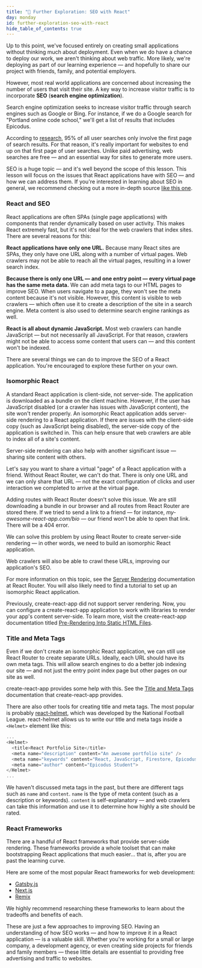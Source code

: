 ```yaml
---
title: "📓 Further Exploration: SEO with React"
day: monday
id: further-exploration-seo-with-react
hide_table_of_contents: true
---
```


Up to this point, we've focused entirely on creating small applications without thinking much about deployment. Even when we do have a chance to deploy our work, we aren't thinking about web traffic. More likely, we're deploying as part of our learning experience — and hopefully to share our project with friends, family, and potential employers.

However, most real world applications are concerned about increasing the number of users that visit their site. A key way to increase visitor traffic is to incorporate **SEO** (**search engine optimization**).

Search engine optimization seeks to increase visitor traffic through search engines such as Google or Bing. For instance, if we do a Google search for "Portland online code school," we'll get a list of results that includes Epicodus.

According to [research](https://www.brafton.com/news/95-percent-of-web-traffic-goes-to-sites-on-page-1-of-google-serps-study/), 95% of all user searches only involve the first page of search results. For that reason, it's really important for websites to end up on that first page of user searches. Unlike paid advertising, web searches are free — and an essential way for sites to generate more users.

SEO is a huge topic — and it's well beyond the scope of this lesson. This lesson will focus on the issues that React applications have with SEO — and how we can address them. If you're interested in learning about SEO in general, we recommend checking out a more in-depth source [like this one](https://moz.com/learn/seo).

### React and SEO

React applications are often SPAs (single page applications) with components that render dynamically based on user activity. This makes React extremely fast, but it's not ideal for the web crawlers that index sites. There are several reasons for this:

**React applications have only one URL.** Because many React sites are SPAs, they only have one URL along with a number of virtual pages. Web crawlers may not be able to reach all the virtual pages, resulting in a lower search index.

**Because there is only one URL — and one entry point — every virtual page has the same meta data.** We can add meta tags to our HTML pages to improve SEO. When users navigate to a page, they won't see the meta content because it's not visible. However, this content is visible to web crawlers — which often use it to create a description of the site in a search engine. Meta content is also used to determine search engine rankings as well.

**React is all about dynamic JavaScript.** Most web crawlers can handle JavaScript — but not necessarily all JavaScript. For that reason, crawlers might not be able to access some content that users can — and this content won't be indexed.

There are several things we can do to improve the SEO of a React application. You're encouraged to explore these further on your own. 

### Isomorphic React

A standard React application is client-side, not server-side. The application is downloaded as a bundle on the client machine. However, if the user has JavaScript disabled (or a crawler has issues with JavaScript content), the site won't render properly. An isomorphic React application adds server-side rendering to a React application. If there are issues with the client-side copy (such as JavaScript being disabled), the server-side copy of the application is switched in. This can help ensure that web crawlers are able to index all of a site's content.

Server-side rendering can also help with another significant issue — sharing site content with others.

Let's say you want to share a virtual "page" of a React application with a friend. Without React Router, we can't do that. There is only one URL and we can only share that URL — not the exact configuration of clicks and user interaction we completed to arrive at the virtual page.

Adding routes with React Router doesn't solve this issue. We are still downloading a bundle in our browser and all routes from React Router are stored there. If we tried to send a link to a friend — for instance, _my-awesome-react-app.com/bio_ — our friend won't be able to open that link. There will be a 404 error.

We can solve this problem by using React Router to create server-side rendering — in other words, we need to build an isomorphic React application. 

Web crawlers will also be able to crawl these URLs, improving our application's SEO.

For more information on this topic, see the [Server Rendering](https://reactrouter.com/en/v6.3.0/guides/ssr) documentation at React Router. You will also likely need to find a tutorial to set up an isomorphic React application.

Previously, create-react-app did not support server rendering. Now, you can configure a create-react-app application to work with libraries to render your app's content server-side. To learn more, visit the create-react-app documentation titled [Pre-Rendering Into Static HTML Files](https://create-react-app.dev/docs/pre-rendering-into-static-html-files/).

### Title and Meta Tags

Even if we don't create an isomorphic React application, we can still use React Router to create separate URLs. Ideally, each URL should have its own meta tags. This will allow search engines to do a better job indexing our site — and not just the entry point index page but other pages on our site as well.

create-react-app provides some help with this. See the [Title and Meta Tags](https://create-react-app.dev/docs/title-and-meta-tags/) documentation that create-react-app provides.

There are also other tools for creating title and meta tags. The most popular is probably [react-helmet](https://github.com/nfl/react-helmet), which was developed by the National Football League. react-helmet allows us to write our title and meta tags inside a `<Helmet>` element like this:

```js
...
<Helmet>
  <title>React Portfolio Site</title>
  <meta name="description" content="An awesome portfolio site" />
  <meta name="keywords" content="React, JavaScript, Firestore, Epicodus">
  <meta name="author" content="Epicodus Student">
</Helmet>
...
```

We haven't discussed meta tags in the past, but there are different tags such as `name` and `content`. `name` is the type of meta content (such as a description or keywords). `content` is self-explanatory — and web crawlers can take this information and use it to determine how highly a site should be rated.

### React Frameworks

There are a handful of React frameworks that provide server-side rendering. These frameworks provide a whole toolset that can make bootstrapping React applications that much easier... that is, after you are past the learning curve. 

Here are some of the most popular React frameworks for web development: 

* [Gatsby.js](https://www.gatsbyjs.com/)
* [Next.js](https://nextjs.org/)
* [Remix](https://remix.run/)

We highly recommend researching these frameworks to learn about the tradeoffs and benefits of each.

These are just a few approaches to improving SEO. Having an understanding of how SEO works — and how to improve it in a React application — is a valuable skill. Whether you're working for a small or large company, a development agency, or even creating side projects for friends and family members — these little details are essential to providing free advertising and traffic to websites.
